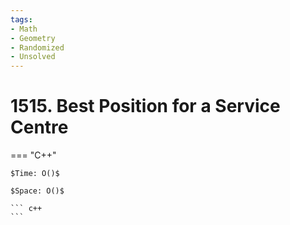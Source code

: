 ```yaml
---
tags:
- Math
- Geometry
- Randomized
- Unsolved
---
```



# 1515. Best Position for a Service Centre

=== "C++"

    $Time: O()$

    $Space: O()$

    ``` c++
    ```